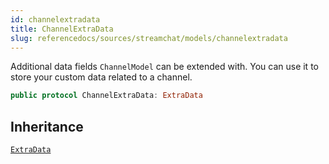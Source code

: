 ```yaml
---
id: channelextradata 
title: ChannelExtraData
slug: referencedocs/sources/streamchat/models/channelextradata
---
```


Additional data fields `ChannelModel` can be extended with. You can use it to store your custom data related to a channel.

``` swift
public protocol ChannelExtraData: ExtraData 
```

## Inheritance

[`ExtraData`](ExtraData)
